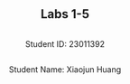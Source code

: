 ﻿<div style="display: flex; flex-direction: column; justify-content: center; align-items: center; height: 100vh;">

  <h2>Labs 1-5</h2>
  
  <p>Student ID: 23011392</p>
  <p>Student Name: Xiaojun Huang</p>

</div>

# Lab 1

## AWS Account and Log in

### [1] Log into an IAM user account created for you on AWS.

Starting by opening the URL provided in lab sheet 1, input the account and password as mentioned in the email. After logining
into the home page, change the password of my account immediately.
![img.png](img.png)

### [2] Search and open Identity Access Management

By following the instruction and open the Security Credentials tab under my user account, and obtained my Access Key ID and
the secret access key.

![img3.png](img3.png)
## Set up recent Linux OSes

My Operating System is macOS, so I use UTM as the virtual machine for booting Ubuntu.
## Install Linux packages

Linux VM has already been set up in my UTM, I don't need to re-install it.

### [1] Install Python 3.8.x

![img_1.png](img_1.png)
```bash
python3
```
By using this command line command, I found that my python version is 3.10.12, so I don't need to install python either.
### [2] Install awscli

By inputting the commands in the lab sheet, awscli has been successfully installed. I have already installed it, and checked 
by using the following command:
```bash
aws --version
```
![img_2.png](img_2.png)
### [3] Configure AWS
![IMG_1384.jpeg](IMG_1384.jpeg)
Input both the access keys obtained from Section [2] Search and open Identity Access Management, since my student number is
22984000 – 23370000, ap-northeast-1 would be my Region Name.

### [4] Install boto3

```bash
pip3 install boto3
pip show boto3
```
After running the command, boto3 had been successfully installed, 
using the second command to check whether it had been installed.
![img_4.png](img_4.png)

## Test the installed environment

### [1] Test the AWS environment

```bash
aws ec2 describe-regions --output table
```
The following table for running the command lists the available AWS regions for the EC2 service, with <span style="font-family: Courier;"> Endpoint, OptInStatus, 
RegionName </span>as columns.

* **Endpoint**: the URL for the EC2 service in the respective region;
* **OptInStatus**: Indicates whether the region requires opt-in for access. In this case no opt-in is needed;
* **RegionName**: The name of the AWS region.

![img_3.png](img_3.png)
### [2] Test the Python environment

The script for testing python env used boto3 to create a client object for the EC2 service, and interact with EC2.
And called the <span style="font-family: Courier;"> describe_regions </span>method, retrieving a list of regions where EC2
services are available. The image below displays the output of the response, which contains 2 main parts:
#### **Regions**:
A list of dictionaries, each representing an AWS region, same as the previous table.

#### **ResponseMetaData**:
Metadata about the API request.
  
![img_5.png](img_5.png)
### [3] Write a Python script

The task only requires 2 columns, <span style="font-family: Courier;"> Endpoint, RegionName </span>, using Python's Pandas
library, converting the response into a pandas DataFrame and print in a tabulated format.

First by making sure that we have installed pandas, if not, using the following command to install.
```bash
pip3 install pandas
```

```python
import pandas as pd
import boto3

ec2 = boto3.client('ec2')
response = ec2.describe_regions()

regions = response['Regions']  # Ignore the Metadata since we don't necessarily need them.

df = pd.DataFrame(regions, columns=['Endpoint', 'RegionName'])  # In the Region dict, we only need Endpoint and RegionName as columns.

print(df)  # Print the tabulated data. 
```

The output: 

![img_6.png](img_6.png)
<div style="page-break-after: always;"></div>

# Lab 2

## Create an EC2 Instance

### [1] Create a security group
Type in the command `aws ec2 create-security-group --group-name 23011392-sg --description "security group for development environment"`
into the terminal of Ubuntu
- `23011392-sg`: The security group name that AWS created for me.
- `sg-03d9eeab7a30845e7`: The security group ID I received. 

![img_7.png](img_7.png)

### [2] Authorise inbound traffic for ssh

Type in the command `aws ec2 authorize-security-group-ingress --group-name 23011392-sg --protocol tcp --port 22 --cidr 0.0.0.0/0`
- `"Return": true`: indicating that authorization was successful;
- `"SecurityGroupRules":[...]`: With a security group rule ID: "sgr-0b75b60eeee767008".
![img_8.png](img_8.png)

### [3] Create a key pair
```
stream@stream:~$ aws ec2 create-key-pair --key-name 23011392-key --query 'KeyMaterial' --output text > 23011392-key.pem

stream@stream:~$ chmod 400 23011392-key.pem
```

- `aws ec2 create-key-pair`: The command used to create a new key pair.
- `--output text > 23011392-key.pem`: Specify the output to be a plain text file and stored in a file named <span style="font-family: Courier;"> 23011392-key.pem </span>
on my local machine.
Create a key pair and set a permission after creating, restricting the permissions of the private key file so that only me can read it.

### [4] Create the instance
Since my student number is between 22984000 and 23370000, the ami_id should be <span style="font-family: Courier;"> ami-0162fe8bfebb6ea16 </span>
then. 
```
 aws ec2 run-instances --image-id ami-0162fe8bfebb6ea16 --security-group-ids 23011392-sg --count 1 --instance-type t2.micro --key-name 23011392-key --query 'Instances[0].InstanceId'

 ```
# Lab 3

<div style="page-break-after: always;"></div>

# Lab 4

<div style="page-break-after: always;"></div>

# Lab 5

